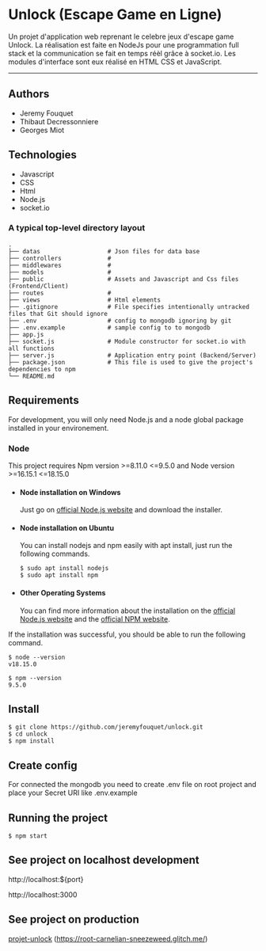 # Unlock (Escape Game en Ligne)

Un projet d'application web reprenant le celebre jeux d'escape game Unlock. La réalisation est faite en NodeJs pour une programmation full stack et la communication se fait en temps réèl grâce à socket.io. Les modules d'interface sont eux réalisé en HTML CSS et JavaScript.

---

## Authors

- Jeremy Fouquet
- Thibaut Decressonniere
- Georges Miot

## Technologies
- Javascript
- CSS
- Html
- Node.js
- socket.io

### A typical top-level directory layout

    .
    ├── datas                   # Json files for data base
    ├── controllers             # 
    ├── middlewares             # 
    ├── models                  # 
    ├── public                  # Assets and Javascript and Css files (Frontend/Client)
    ├── routes                  #
    ├── views                   # Html elements
    ├── .gitignore              # File specifies intentionally untracked files that Git should ignore
    ├── .env                    # config to mongodb ignoring by git
    ├── .env.example            # sample config to to mongodb
    ├── app.js                  
    ├── socket.js               # Module constructor for socket.io with all functions
    ├── server.js               # Application entry point (Backend/Server)
    ├── package.json            # This file is used to give the project's dependencies to npm
    └── README.md

## Requirements

For development, you will only need Node.js and a node global package installed in your environement.

### Node

This project requires Npm version >=8.11.0 <=9.5.0 and Node version >=16.15.1 <=18.15.0

- #### Node installation on Windows

  Just go on [official Node.js website](https://nodejs.org/) and download the installer.

- #### Node installation on Ubuntu

  You can install nodejs and npm easily with apt install, just run the following commands.

      $ sudo apt install nodejs
      $ sudo apt install npm

- #### Other Operating Systems
  You can find more information about the installation on the [official Node.js website](https://nodejs.org/) and the [official NPM website](https://npmjs.org/).

If the installation was successful, you should be able to run the following command.

    $ node --version
    v18.15.0

    $ npm --version
    9.5.0

## Install

    $ git clone https://github.com/jeremyfouquet/unlock.git
    $ cd unlock
    $ npm install

## Create config

For connected the mongodb you need to create .env file on root project and place your Secret URI like .env.example

## Running the project

    $ npm start

## See project on localhost development

http://localhost:${port}

http://localhost:3000

## See project on production

[projet-unlock](https://root-carnelian-sneezeweed.glitch.me/) (https://root-carnelian-sneezeweed.glitch.me/)
